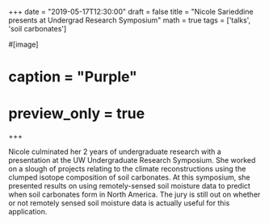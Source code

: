 +++ 
date = "2019-05-17T12:30:00" 
draft = false 
title = "Nicole Sarieddine presents at Undergrad Research Symposium" 
math = true 
tags = ['talks', 'soil carbonates'] 

#[image]
#  caption = "Purple"
#  preview_only = true

+++


Nicole culminated her 2 years of undergraduate research with a presentation at the UW Undergraduate Research Symposium. She worked on a slough of projects relating to the climate reconstructions using the clumped isotope composition of soil carbonates. At this symposium, she presented results on using remotely-sensed soil moisture data to predict when soil carbonates form in North America. The jury is still out on whether or not remotely sensed soil moisture data is actually useful for this application.